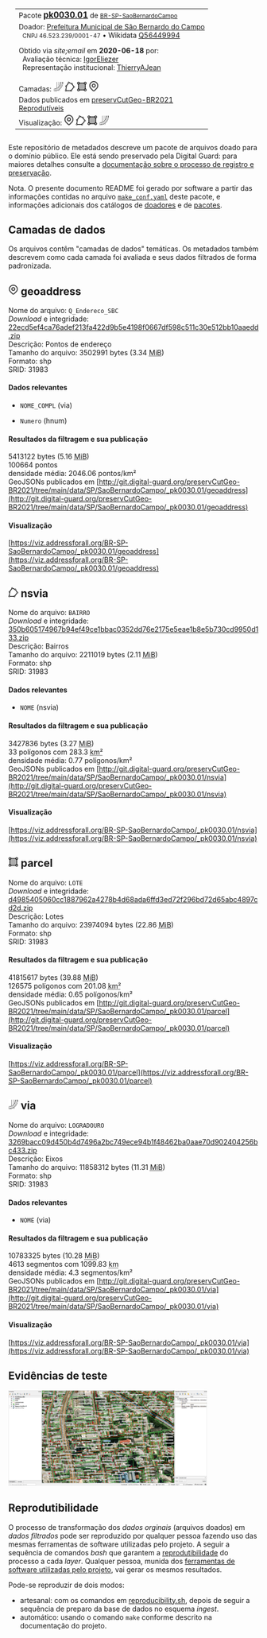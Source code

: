 <aside>
<table align="right" style="padding: 1em">
<tr><td>Pacote <a target="_git" title="link canônico para o git deste pacote" href="http://git.digital-guard.org/preserv-BR/blob/main/data/SP/SaoBernardoCampo/_pk0030.01"><big><b>pk0030.01</b></big></a> de <small><a target="_osmcodes" title="Jurisdição" href="https://osm.codes/BR-SP-SaoBernardoCampo">BR-SP-SaoBernardoCampo</a></small>
</td></tr>
<tr><td>
Doador: <a rel="external" target="_doador" href="https://www.saobernardo.sp.gov.br/">Prefeitura Municipal de São Bernardo do Campo</a>
<br/>&nbsp; <small>CNPJ 46.523.239/0001-47</small> • Wikidata <a rel="external" target="_doador" title="link descritor Wikidata do doador" href="https://www.wikidata.org/wiki/Q56449994">Q56449994</a></small><br/>

Obtido via <i>site;email</i> em <b>2020-06-18</b> por:
<br/>&nbsp; Avaliação técnica: <a rel="external" target="_gitPerson" title="usuário Git" href="https://github.com/IgorEliezer">IgorEliezer</a>
<br/>&nbsp; Representação institucional: <a rel="external" target="_gitPerson" title="usuário Git" href="https://github.com/ThierryAJean">ThierryAJean</a><br/>
</td></tr>
<tr><td>Camadas: <a title="via" href="#-via"><img src="https://raw.githubusercontent.com/digital-guard/preserv/main/docs/assets/layerIcon-via.png" alt="via" width="20"/></a> <a title="nsvia" href="#-nsvia"><img src="https://raw.githubusercontent.com/digital-guard/preserv/main/docs/assets/layerIcon-nsvia.png" alt="nsvia" width="20"/></a> <a title="parcel" href="#-parcel"><img src="https://raw.githubusercontent.com/digital-guard/preserv/main/docs/assets/layerIcon-parcel.png" alt="parcel" width="20"/></a> <a title="geoaddress" href="#-geoaddress"><img src="https://raw.githubusercontent.com/digital-guard/preserv/main/docs/assets/layerIcon-geoaddress.png" alt="geoaddress" width="20"/></a> </td></tr>
<tr><td>Dados publicados em <a href="http://git.digital-guard.org/preservCutGeo-BR2021/tree/main/data/SP/SaoBernardoCampo/_pk0030.01">preservCutGeo-BR2021</a><br/><a href="#reprodutibilidade">Reprodutíveis</a></td></tr>
<tr><td>Visualização: <a title="geoaddress" href="https://viz.addressforall.org/BR-SP-SaoBernardoCampo/_pk0030.01/geoaddress"><img src="https://raw.githubusercontent.com/digital-guard/preserv/main/docs/assets/layerIcon-geoaddress.png" alt="geoaddress" width="20"/></a> <a title="nsvia" href="https://viz.addressforall.org/BR-SP-SaoBernardoCampo/_pk0030.01/nsvia"><img src="https://raw.githubusercontent.com/digital-guard/preserv/main/docs/assets/layerIcon-nsvia.png" alt="nsvia" width="20"/></a> <a title="parcel" href="https://viz.addressforall.org/BR-SP-SaoBernardoCampo/_pk0030.01/parcel"><img src="https://raw.githubusercontent.com/digital-guard/preserv/main/docs/assets/layerIcon-parcel.png" alt="parcel" width="20"/></a> <a title="via" href="https://viz.addressforall.org/BR-SP-SaoBernardoCampo/_pk0030.01/via"><img src="https://raw.githubusercontent.com/digital-guard/preserv/main/docs/assets/layerIcon-via.png" alt="via" width="20"/></a> </td></tr>
</table>
</aside>

<section>

Este repositório de metadados descreve um pacote de arquivos doado para o domínio público. Ele está sendo preservado pela Digital Guard: para maiores detalhes consulte a [documentação sobre o processo de registro e preservação](https://wiki.addressforall.org/doc/Documentação_Digital-guard).

Nota. O presente documento README foi gerado por software a partir das informações contidas no arquivo [`make_conf.yaml`](http://git.digital-guard.org/preserv-BR/blob/main/data/SP/SaoBernardoCampo/_pk0030.01/make_conf.yaml) deste pacote, e informações adicionais dos catálogos de [doadores](https://git.digital-guard.org/preserv-BR/blob/main/data/donor.csv) e de [pacotes](https://git.digital-guard.org/preserv-BR/blob/main/data/donatedPack.csv).

# Camadas de dados

Os arquivos contêm "camadas de dados" temáticas. Os metadados também descrevem como cada camada foi avaliada e seus dados filtrados de forma padronizada.

## <img src="https://raw.githubusercontent.com/digital-guard/preserv/main/docs/assets/layerIcon-geoaddress.png" alt="geoaddress" width="20"/> geoaddress

Nome do arquivo: `Q_Endereco_SBC`<br/>*Download* e integridade: [22ecd5ef4ca76adef213fa422d9b5e4198f0667df598c511c30e512bb10aaedd.zip](http://dl.digital-guard.org/22ecd5ef4ca76adef213fa422d9b5e4198f0667df598c511c30e512bb10aaedd.zip)<br/>Descrição: Pontos de endereço<br/>Tamanho do arquivo: 3502991 bytes (3.34 <abbr title="mebibyte">MiB</abbr>)<br/>Formato: shp<br/>SRID: 31983

#### Dados relevantes
* `NOME_COMPL` (via)

* `Numero` (hnum)

#### Resultados da filtragem e sua publicação
5413122 bytes (5.16 <abbr title="mebibyte">MiB</abbr>)<br/>100664 pontos<br/>densidade média: 2046.06 pontos/km²<br/>GeoJSONs publicados em [http://git.digital-guard.org/preservCutGeo-BR2021/tree/main/data/SP/SaoBernardoCampo/_pk0030.01/geoaddress](http://git.digital-guard.org/preservCutGeo-BR2021/tree/main/data/SP/SaoBernardoCampo/_pk0030.01/geoaddress)

#### Visualização
[https://viz.addressforall.org/BR-SP-SaoBernardoCampo/_pk0030.01/geoaddress](https://viz.addressforall.org/BR-SP-SaoBernardoCampo/_pk0030.01/geoaddress)
## <img src="https://raw.githubusercontent.com/digital-guard/preserv/main/docs/assets/layerIcon-nsvia.png" alt="nsvia" width="20"/> nsvia

Nome do arquivo: `BAIRRO`<br/>*Download* e integridade: [350b605174967b94ef49ce1bbac0352dd76e2175e5eae1b8e5b730cd9950d133.zip](http://dl.digital-guard.org/350b605174967b94ef49ce1bbac0352dd76e2175e5eae1b8e5b730cd9950d133.zip)<br/>Descrição: Bairros<br/>Tamanho do arquivo: 2211019 bytes (2.11 <abbr title="mebibyte">MiB</abbr>)<br/>Formato: shp<br/>SRID: 31983

#### Dados relevantes
* `NOME` (nsvia)

#### Resultados da filtragem e sua publicação
3427836 bytes (3.27 <abbr title="mebibyte">MiB</abbr>)<br/>33 polígonos com 283.3 <abbr title="quilômetros quadrados">km²</abbr><br/>densidade média: 0.77 polígonos/km²<br/>GeoJSONs publicados em [http://git.digital-guard.org/preservCutGeo-BR2021/tree/main/data/SP/SaoBernardoCampo/_pk0030.01/nsvia](http://git.digital-guard.org/preservCutGeo-BR2021/tree/main/data/SP/SaoBernardoCampo/_pk0030.01/nsvia)

#### Visualização
[https://viz.addressforall.org/BR-SP-SaoBernardoCampo/_pk0030.01/nsvia](https://viz.addressforall.org/BR-SP-SaoBernardoCampo/_pk0030.01/nsvia)
## <img src="https://raw.githubusercontent.com/digital-guard/preserv/main/docs/assets/layerIcon-parcel.png" alt="parcel" width="20"/> parcel

Nome do arquivo: `LOTE`<br/>*Download* e integridade: [d4985405060cc1887962a4278b4d68ada6ffd3ed72f296bd72d65abc4897cd2d.zip](http://dl.digital-guard.org/d4985405060cc1887962a4278b4d68ada6ffd3ed72f296bd72d65abc4897cd2d.zip)<br/>Descrição: Lotes<br/>Tamanho do arquivo: 23974094 bytes (22.86 <abbr title="mebibyte">MiB</abbr>)<br/>Formato: shp<br/>SRID: 31983

#### Resultados da filtragem e sua publicação
41815617 bytes (39.88 <abbr title="mebibyte">MiB</abbr>)<br/>126575 polígonos com 201.08 <abbr title="quilômetros quadrados">km²</abbr><br/>densidade média: 0.65 polígonos/km²<br/>GeoJSONs publicados em [http://git.digital-guard.org/preservCutGeo-BR2021/tree/main/data/SP/SaoBernardoCampo/_pk0030.01/parcel](http://git.digital-guard.org/preservCutGeo-BR2021/tree/main/data/SP/SaoBernardoCampo/_pk0030.01/parcel)

#### Visualização
[https://viz.addressforall.org/BR-SP-SaoBernardoCampo/_pk0030.01/parcel](https://viz.addressforall.org/BR-SP-SaoBernardoCampo/_pk0030.01/parcel)
## <img src="https://raw.githubusercontent.com/digital-guard/preserv/main/docs/assets/layerIcon-via.png" alt="via" width="20"/> via

Nome do arquivo: `LOGRADOURO`<br/>*Download* e integridade: [3269bacc09d450b4d7496a2bc749ece94b1f48462ba0aae70d902404256bc433.zip](http://dl.digital-guard.org/3269bacc09d450b4d7496a2bc749ece94b1f48462ba0aae70d902404256bc433.zip)<br/>Descrição: Eixos<br/>Tamanho do arquivo: 11858312 bytes (11.31 <abbr title="mebibyte">MiB</abbr>)<br/>Formato: shp<br/>SRID: 31983

#### Dados relevantes
* `NOME` (via)

#### Resultados da filtragem e sua publicação
10783325 bytes (10.28 <abbr title="mebibyte">MiB</abbr>)<br/>4613 segmentos com 1099.83 <abbr title="quilômetros">km</abbr><br/>densidade média: 4.3 segmentos/km²<br/>GeoJSONs publicados em [http://git.digital-guard.org/preservCutGeo-BR2021/tree/main/data/SP/SaoBernardoCampo/_pk0030.01/via](http://git.digital-guard.org/preservCutGeo-BR2021/tree/main/data/SP/SaoBernardoCampo/_pk0030.01/via)

#### Visualização
[https://viz.addressforall.org/BR-SP-SaoBernardoCampo/_pk0030.01/via](https://viz.addressforall.org/BR-SP-SaoBernardoCampo/_pk0030.01/via)

# Evidências de teste
<img src="qgis.png" width="400"/>

</section>
<section>

# Reprodutibilidade

O processo de transformação dos *dados orginais* (arquivos doados) em *dados filtrados* pode ser reproduzido por qualquer pessoa fazendo uso das mesmas ferramentas de software utilizadas pelo projeto. A seguir a sequência de comandos *bash* que garantem a [reprodutibilidade](https://en.wikipedia.org/wiki/Reproducibility) do processo a cada *layer*. Qualquer pessoa, munida dos [ferramentas de software utilizadas pelo projeto](https://git.AddressForAll.org/suporte/blob/master/docs/pt/infra.md#ambientes-e-ferramentas-de-uso-geral), vai gerar os mesmos resultados.

Pode-se reproduzir de dois modos:
* artesanal: com os comandos em [reproducibility.sh](http://git.digital-guard.org/preserv-BR/blob/main/data/SP/SaoBernardoCampo/_pk0030.01/reproducibility.sh), depois de seguir a sequência de preparo da base de dados no esquema *ingest*.
* automático: usando o comando `make` conforme descrito na documentação do projeto.

</section>

